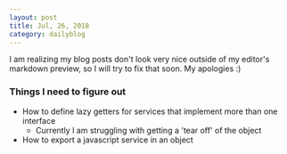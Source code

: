 ```yaml
---
layout: post
title: Jul, 26, 2018
category: dailyblog
---
```

I am realizing my blog posts don't look very nice outside of my editor's markdown preview,
so I will try to fix that soon. My apologies :)

### Things I need to figure out
- How to define lazy getters for services that implement more than one interface
  - Currently I am struggling with getting a 'tear off' of the object
- How to export a javascript service in an object
